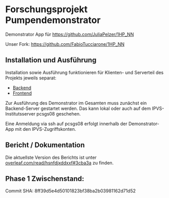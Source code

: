# Forschungsprojekt Pumpendemonstrator

Demonstrator App für https://github.com/JuliaPelzer/1HP_NN

Unser Fork: https://github.com/FabioTucciarone/1HP_NN

## Installation und Ausführung

Installation sowie Ausführung funktionieren für Klienten- und Serverteil des Projekts jeweils separat:

- [Backend](demonstrator_backend)
- [Frontend](demonstrator_app)

Zur Ausführung des Demonstrator im Gesamten muss zunächst ein Backend-Server gestartet werden.
Das kann lokal oder auch auf dem IPVS-Institutsserver pcsgs08 geschehen.

Eine Anmeldung via ssh auf pcsgs08 erfolgt innerhalb der Demonstrator-App mit den IPVS-Zugriffskonten.

## Bericht / Dokumentation

Die aktuellste Version des Berichts ist unter [overleaf.com/read/hsnfdjxddxxf#3cba3a](https://www.overleaf.com/read/hsnfdjxddxxf#3cba3a) zu finden.

## Phase 1 Zwischenstand:

Commit SHA: 8ff39d5e4d50101823bf38ba2b03981162d71d52
